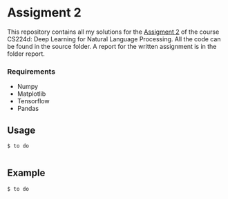 # Assigment 2

This repository contains all my solutions for the [Assigment 2](http://cs224d.stanford.edu/assignment2/index.html) of the course CS224d: Deep Learning for Natural Language Processing. All the code can be found in the source folder. A report for the written assignment is in the folder report.

### Requirements
* Numpy
* Matplotlib
* Tensorflow
* Pandas

## Usage

```
$ to do
 
```

## Example

```
$ to do
 
```
